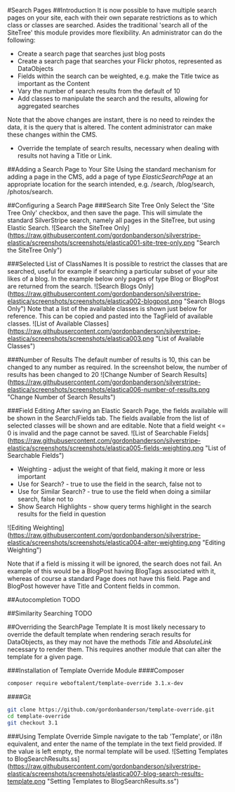 #Search Pages
##Introduction
It is now possible to have multiple search pages on your site, each with their own separate
restrictions as to which class or classes are searched.  Asides the traditional 'search all of the
SiteTree' this module provides more flexibility.  An administrator can do the following:

* Create a search page that searches just blog posts
* Create a search page that searches your Flickr photos, represented as DataObjects
* Fields within the search can be weighted, e.g. make the Title twice as important as the Content
* Vary the number of search results from the default of 10
* Add classes to manipulate the search and the results, allowing for aggregated searches

Note that the above changes are instant, there is no need to reindex the data, it is the query that
is altered.  The content administrator can make these changes within the CMS.

* Override the template of search results, necessary when dealing with results not having a Title
or Link.

##Adding a Search Page to Your Site
Using the standard mechanism for adding a page in the CMS, add a page of type _ElasticSearchPage_
at an appropriate location for the search intended, e.g. /search, /blog/search, /photos/search.

##Configuring a Search Page
###Search Site Tree Only
Select the 'Site Tree Only' checkbox, and then save the page.  This will simulate the standard
SilverStripe search, namely all pages in the SiteTree, but using Elastic Search.
![Search the SiteTree Only]
(https://raw.githubusercontent.com/gordonbanderson/silverstripe-elastica/screenshots/screenshots/elastica001-site-tree-only.png
"Search the SiteTree Only")

###Selected List of ClassNames
It is possible to restrict the classes that are searched, useful for example if searching a
particular subset of your site likes of a blog.  In the example below only pages of type Blog or
BlogPost are returned from the search.
![Search Blogs Only]
(https://raw.githubusercontent.com/gordonbanderson/silverstripe-elastica/screenshots/screenshots/elastica002-blogpost.png
"Search Blogs Only")
Note that a list of the available classes is shown just below for reference.  This can be copied and
pasted into the TagField of available classes.
![List of Available Classes]
(https://raw.githubusercontent.com/gordonbanderson/silverstripe-elastica/screenshots/screenshots/elastica003.png
"List of Available Classes")

###Number of Results
The default number of results is 10, this can be changed to any number as required.  In the
screenshot below, the number of results has been changed to 20
![Change Number of Search Results]
(https://raw.githubusercontent.com/gordonbanderson/silverstripe-elastica/screenshots/screenshots/elastica006-number-of-results.png
"Change Number of Search Results")

###Field Editing
After saving an Elastic Search Page, the fields available will be shown in the Search/Fields tab.
The fields available from the list of selected classes will be shown and are editable.  Note
that a field weight <= 0 is invalid and the page cannot be saved.
![List of Searchable Fields]
(https://raw.githubusercontent.com/gordonbanderson/silverstripe-elastica/screenshots/screenshots/elastica005-fields-weighting.png
"List of Searchable Fields")
* Weighting - adjust the weight of that field, making it more or less important
* Use for Search? - true to use the field in the search, false not to
* Use for Similar Search? - true to use the field when doing a simiilar search, false not to
* Show Search Highlights - show query terms highlight in the search results for the field in
question


![Editing Weighting]
(https://raw.githubusercontent.com/gordonbanderson/silverstripe-elastica/screenshots/screenshots/elastica004-alter-weighting.png
"Editing Weighting")

Note that if a field is missing it will be ignored, the search does not fail.  An example of this
would be a BlogPost having BlogTags associated with it, whereas of course a standard Page does
not have this field.  Page and BlogPost however have Title and Content fields in common.

##Autocompletion
TODO

##Similarity Searching
TODO

##Overriding the SearchPage Template
It is most likely necessary to override the default template when rendering serach results for
DataObjects, as they may not have the methods _Title_ and _AbsoluteLink_ necessary to render them.
This requires another module that can alter the template for a given page.

###Installation of Template Override Module
####Composer
```bash
composer require weboftalent/template-override 3.1.x-dev
```
####Git
```bash
git clone https://github.com/gordonbanderson/template-override.git
cd template-override
git checkout 3.1
```
###Using Template Override
Simple navigate to the tab 'Template', or i18n equivalent, and enter the name of the template
in the text field provided.  If the value is left empty, the normal template will be used.
![Setting Templates to BlogSearchResults.ss]
(https://raw.githubusercontent.com/gordonbanderson/silverstripe-elastica/screenshots/screenshots/elastica007-blog-search-results-template.png
"Setting Templates to BlogSearchResults.ss")
